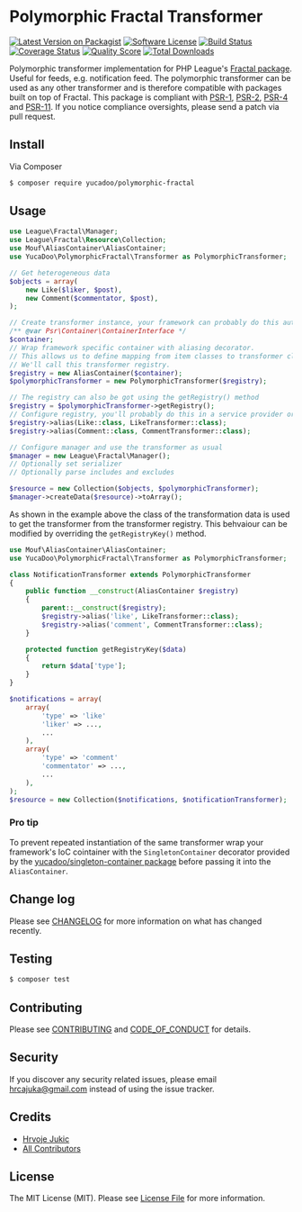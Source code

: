# Polymorphic Fractal Transformer

[![Latest Version on Packagist][ico-version]][link-packagist]
[![Software License][ico-license]](LICENSE.md)
[![Build Status][ico-travis]][link-travis]
[![Coverage Status][ico-scrutinizer]][link-scrutinizer]
[![Quality Score][ico-code-quality]][link-code-quality]
[![Total Downloads][ico-downloads]][link-downloads]

Polymorphic transformer implementation for PHP League's [Fractal package](https://github.com/thephpleague/fractal). Useful for feeds, e.g. notification feed.
The polymorphic transformer can be used as any other transformer and is therefore compatible with packages built on top of Fractal.
This package is compliant with [PSR-1], [PSR-2], [PSR-4] and [PSR-11]. If you notice compliance oversights,
please send a patch via pull request.

[PSR-1]: https://github.com/php-fig/fig-standards/blob/master/accepted/PSR-1-basic-coding-standard.md
[PSR-2]: https://github.com/php-fig/fig-standards/blob/master/accepted/PSR-2-coding-style-guide.md
[PSR-4]: https://github.com/php-fig/fig-standards/blob/master/accepted/PSR-4-autoloader.md
[PSR-11]: https://github.com/php-fig/fig-standards/blob/master/accepted/PSR-11-container.md

## Install

Via Composer

``` bash
$ composer require yucadoo/polymorphic-fractal
```

## Usage

``` php
use League\Fractal\Manager;
use League\Fractal\Resource\Collection;
use Mouf\AliasContainer\AliasContainer;
use YucaDoo\PolymorphicFractal\Transformer as PolymorphicTransformer;

// Get heterogeneous data
$objects = array(
    new Like($liker, $post),
    new Comment($commentator, $post),
);

// Create transformer instance, your framework can probably do this automatically.
/** @var Psr\Container\ContainerInterface */
$container;
// Wrap framework specific container with aliasing decorator.
// This allows us to define mapping from item classes to transformer classes.
// We'll call this transformer registry.
$registry = new AliasContainer($container);
$polymorphicTransformer = new PolymorphicTransformer($registry);

// The registry can also be got using the getRegistry() method
$registry = $polymorphicTransformer->getRegistry();
// Configure registry, you'll probably do this in a service provider or in a transformer subclass.
$registry->alias(Like::class, LikeTransformer::class);
$registry->alias(Comment::class, CommentTransformer::class);

// Configure manager and use the transformer as usual
$manager = new League\Fractal\Manager();
// Optionally set serializer
// Optionally parse includes and excludes

$resource = new Collection($objects, $polymorphicTransformer);
$manager->createData($resource)->toArray();
```
As shown in the example above the class of the transformation data is used to get the transformer from the transformer registry. This behvaiour can be modified by overriding the `getRegistryKey()` method.
``` php
use Mouf\AliasContainer\AliasContainer;
use YucaDoo\PolymorphicFractal\Transformer as PolymorphicTransformer;

class NotificationTransformer extends PolymorphicTransformer
{
	public function __construct(AliasContainer $registry)
	{
	    parent::__construct($registry);
	    $registry->alias('like', LikeTransformer::class);
	    $registry->alias('comment', CommentTransformer::class);
    }

	protected function getRegistryKey($data)
	{
	    return $data['type'];
    }
}

$notifications = array(
    array(
        'type' => 'like'
        'liker' => ...,
        ...
    ),
    array(
        'type' => 'comment'
        'commentator' => ...,
        ...
    ),
);
$resource = new Collection($notifications, $notificationTransformer);
```

### Pro tip

To prevent repeated instantiation of the same transformer wrap your framework's IoC cointainer with the `SingletonContainer` decorator provided by the [yucadoo/singleton-container package](link-singleton-container) before passing it into the `AliasContainer`.

## Change log

Please see [CHANGELOG](CHANGELOG.md) for more information on what has changed recently.

## Testing

``` bash
$ composer test
```

## Contributing

Please see [CONTRIBUTING](CONTRIBUTING.md) and [CODE_OF_CONDUCT](CODE_OF_CONDUCT.md) for details.

## Security

If you discover any security related issues, please email hrcajuka@gmail.com instead of using the issue tracker.

## Credits

- [Hrvoje Jukic][link-author]
- [All Contributors][link-contributors]

## License

The MIT License (MIT). Please see [License File](LICENSE.md) for more information.

[ico-version]: https://img.shields.io/packagist/v/yucadoo/polymorphic-fractal.svg?style=flat-square
[ico-license]: https://img.shields.io/badge/license-MIT-brightgreen.svg?style=flat-square
[ico-travis]: https://img.shields.io/travis/yucadoo/polymorphic-fractal/master.svg?style=flat-square
[ico-scrutinizer]: https://img.shields.io/scrutinizer/coverage/g/yucadoo/polymorphic-fractal.svg?style=flat-square
[ico-code-quality]: https://img.shields.io/scrutinizer/g/yucadoo/polymorphic-fractal.svg?style=flat-square
[ico-downloads]: https://img.shields.io/packagist/dt/yucadoo/polymorphic-fractal.svg?style=flat-square

[link-packagist]: https://packagist.org/packages/yucadoo/polymorphic-fractal
[link-travis]: https://travis-ci.org/yucadoo/polymorphic-fractal
[link-scrutinizer]: https://scrutinizer-ci.com/g/yucadoo/polymorphic-fractal/code-structure
[link-code-quality]: https://scrutinizer-ci.com/g/yucadoo/polymorphic-fractal
[link-downloads]: https://packagist.org/packages/yucadoo/polymorphic-fractal
[link-author]: https://github.com/yucadoo
[link-singleton-container]: https://github.com/yucadoo/singleton-container
[link-contributors]: ../../contributors
